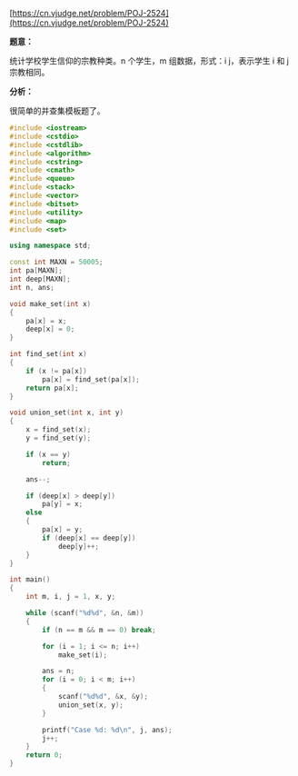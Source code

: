 [https://cn.vjudge.net/problem/POJ-2524](https://cn.vjudge.net/problem/POJ-2524)

**题意：**

统计学校学生信仰的宗教种类。n 个学生，m 组数据，形式：i j，表示学生 i 和 j 宗教相同。 

**分析：**

很简单的并查集模板题了。

```c++
#include <iostream>
#include <cstdio>
#include <cstdlib>
#include <algorithm>
#include <cstring>
#include <cmath>
#include <queue>
#include <stack>
#include <vector>
#include <bitset>
#include <utility>
#include <map>
#include <set>

using namespace std;

const int MAXN = 50005;
int pa[MAXN];
int deep[MAXN];
int n, ans;

void make_set(int x)
{
	pa[x] = x;
	deep[x] = 0;
}

int find_set(int x)
{
	if (x != pa[x])
		pa[x] = find_set(pa[x]);
	return pa[x];
}

void union_set(int x, int y)
{
	x = find_set(x);
	y = find_set(y);

	if (x == y)
		return;

	ans--;

	if (deep[x] > deep[y])
		pa[y] = x;
	else
	{
		pa[x] = y;
		if (deep[x] == deep[y])
			deep[y]++;
	}
}

int main()
{
	int m, i, j = 1, x, y;

	while (scanf("%d%d", &n, &m))
	{
		if (n == m && m == 0) break;

		for (i = 1; i <= n; i++)
			make_set(i);

		ans = n;
		for (i = 0; i < m; i++)
		{
			scanf("%d%d", &x, &y);
			union_set(x, y);
		}

		printf("Case %d: %d\n", j, ans);
		j++;
	}
	return 0;
}
```
